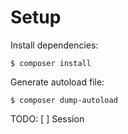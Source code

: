 # Setup

Install dependencies:
```
$ composer install
```

Generate autoload file:
```
$ composer dump-autoload 
```

TODO:
[ ] Session
